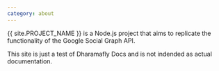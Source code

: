```yaml
---
category: about
---
```

&#8291;<span class="project-name">{{ site.PROJECT_NAME }}</span> is a Node.js project that aims to replicate the functionality of the Google Social Graph API.

This site is just a test of Dharamafly Docs and is not indended as actual documentation.